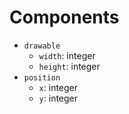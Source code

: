 # Components

* `drawable`
    * `width`: integer
    * `height`: integer
* `position`
    * `x`: integer
    * `y`: integer
